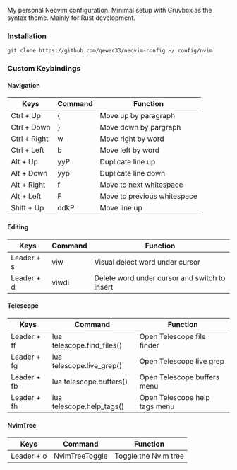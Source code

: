 My personal Neovim configuration. Minimal setup with Gruvbox as the syntax theme. Mainly for Rust development.

### Installation

`git clone https://github.com/qewer33/neovim-config ~/.config/nvim`

### Custom Keybindings

#### Navigation
| Keys         | Command  | Function                    |
|--------------|----------|-----------------------------|
| Ctrl + Up    | {        | Move up by paragraph        |
| Ctrl + Down  | }        | Move down by pargraph       |
| Ctrl + Right | w        | Move right by word          |
| Ctrl + Left  | b        | Move left by word           |
| Alt + Up     | yyP      | Duplicate line up           |
| Alt + Down   | yyp      | Duplicate line down         |
| Alt + Right  | f<space> | Move to next whitespace     |
| Alt + Left   | F<space> | Move to previous whitespace |
| Shift + Up   | ddkP     | Move line up                |

#### Editing
| Keys       | Command | Function                                      |
|------------|---------|-----------------------------------------------|
| Leader + s | viw     | Visual delect word under cursor               |
| Leader + d | viwdi   | Delete word under cursor and switch to insert |

#### Telescope
| Keys        | Command                     | Function                      |
|-------------|-----------------------------|-------------------------------|
| Leader + ff | lua telescope.find\_files() | Open Telescope file finder    |
| Leader + fg | lua telescope.live\_grep()  | Open Telescope live grep      |
| Leader + fb | lua telescope.buffers()     | Open Telescope buffers menu   |
| Leader + fh | lua telescope.help\_tags()  | Open Telescope help tags menu |

#### NvimTree
| Keys       | Command        | Function             |
|------------|----------------|----------------------|
| Leader + o | NvimTreeToggle | Toggle the Nvim tree |
